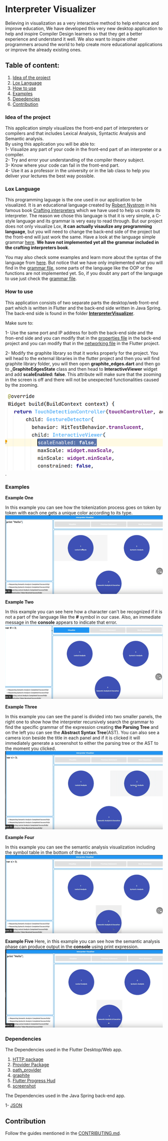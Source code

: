 # Interpreter Visualizer 
Believing in visualization as a very interactive method to help enhance and improve education, We have developed this very new desktop application to help and inspire Compiler Design learners so that they get a better experience and understand it well. We also want to inspire other programmers around the world to help create more educational applications or improve the already existing ones.


## Table of content:
1. [Idea of the project](#idea) 
2. [Lox Language](#lox)
3. [How to use](#install)
4. [Examples](#ex)
5. [Depedencies](#Depend)
6. [Contribution](#con)

<a name = "idea"></a>
### Idea of the project

This application simply visualizes the front-end part of interpreters or compilers and that includes Lexical Analysis, Syntactic Analysis and Semantic analysis.<br />
By using this application you will be able to:<br />
1- Visualize any part of your code in the front-end part of an interpreter or a compiler.<br />
2- Try and error your understanding of the compiler theory subject.<br />
3- Know where your code can fail in the front-end part.<br />
4- Use it as a professor in the university or in the lab class to help you deliver your lectures the best way possible.<br />

<a name = "lox"></a>
### Lox Language

This programming laguage is the one used in our application to be visualized. It is an educational language created by [Robert Nystrom](https://github.com/munificent) in his famous book [Crafting interpreters](https://craftinginterpreters.com/contents.html) which we have used to help us create its interpreter. The reason we chose this language is that it is very simple, a C-style language and its grammar is very easy to read through. But our project does not only visualize Lox, **it can actually visaulize any programming language**, but you will need to change the back-end side of the project but the front-end will just work the same.
Have a look at the language simple grammar [here](LoxGrammar). **We have not implemented yet all the grammar included in the crafting interpreters book**.

You may also check some examples and learn more about the syntax of the language from [here](https://craftinginterpreters.com/the-lox-language.html). But notice that we have only implemented what you will find in the [grammar file](LoxGrammar), some parts of the language like the OOP or the functions are not implemented yet. So, if you doubt any part of the language to use just check the [grammar file](LoxGrammar).

<a name = "install"></a>
### How to use

This application consists of two separate parts the desktop/web front-end part which is written in Flutter and the back-end side written in Java Spring. The back-end side is found in the folder [**InterpreterVisualizer**](https://github.com/OsamaMaani/Interpreter-Visualizer/tree/master/InterpreterVisualizer).

Make sure to:

1- Use the same port and IP address for both the back-end side and the fron-end side and you can modify that in the [properties file](https://github.com/OsamaMaani/Interpreter-Visualizer/blob/master/InterpreterVisualizer/src/main/resources/application.properties) in the back-end project and you can modify that in the [networking file](https://github.com/OsamaMaani/Interpreter-Visualizer/blob/master/lib/services/networking.dart) in the Flutter project.

2- Modify the graphite library so that it works properly for  the project. You will head to the external libraries in the flutter project and then you will find graphite library folder, you will then open **graphite_edges.dart** and then go to  **_GraphiteEdgesState** class and then head to **InteractiveViewer** widget and add **scaleEnabled: false**. This attribute will make sure that the zooming in the screen is off and there will not be unexpected functionalities caused by the zooming.

![add](graphite_modify.png).

<a name = "ex"></a>
### Examples

 
 **Example One**
 
 In this example you can see how the tokenization process goes on token by token with each one gets a unique color according to its type. 
![Lexical Analysis](peek-hello-lexical.gif)

**Example Two**

In this example you can see here how a character can't be recognized if it is not a part of the language like the **#** symbol in our case.
Also, an immediate message in the **console** appears to indicate that error.
![Lexical Analysis](peek-lexical-error.gif)

**Example Three**

In this example you can see the panel is divided into two smaller panels, the right one to show how the interpreter recursively search the grammar to find the specific grammar of the expression creating **the Parsing Tree** and on the left you can see the **Abstract Syntax Tree**(AST). 
You can also see a camera icon beside the title in each panel and if it is clicked it will immediately generate a screenshot to either the parsing tree or the AST to the moment you clicked. 
![Lexical Analysis](Peek-parsing.gif)

**Example Four**

In this example you can see the semantic analysis visualization including the symbol table in the bottom of the screen.
![Lexical Analysis](Peek-semantic.gif)

**Example Five**
Here, in this example you can see how the semantic analysis phase can produce output in the **console** using print expression.
![Lexical Analysis](peek-hello-semantic.gif)

<a name = "Depend"></a>
### Dependencies

The Dependencies used in the Flutter Desktop/Web app.
1. [HTTP package](https://pub.dev/packages/http)
2. [Provider Package](https://pub.dev/packages/provider) 
3. [path_provider](https://pub.dev/packages/path_provider)
4. [graphite](https://pub.dev/packages/graphite)
5. [Flutter Progress Hud](https://pub.dev/packages/flutter_progress_hud)
6. [screenshot](https://pub.dev/packages/screenshot)

The Dependencies used in the Java Spring back-end app.

1- [JSON](https://mvnrepository.com/artifact/org.json/json/20090211)

<a name= "con"></a>
## Contribution

Follow the guides mentioned in the [CONTRIBUTING.md](contribution.md).














